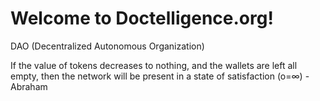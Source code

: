# Welcome to Doctelligence.org!

DAO (Decentralized Autonomous Organization)

If the value of tokens decreases to nothing, and the wallets are left all empty, then the network will be present in a state of satisfaction (o=∞) - Abraham
